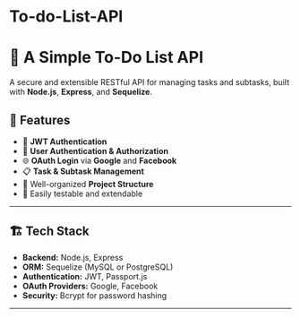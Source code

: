 # To-do-List-API

# 📝 A Simple To-Do List API

A secure and extensible RESTful API for managing tasks and subtasks, built with **Node.js**, **Express**, and **Sequelize**.

## 🚀 Features

- 🔐 **JWT Authentication**
- 👤 **User Authentication & Authorization**
- 🌐 **OAuth Login** via **Google** and **Facebook**
- 📋 **Task & Subtask Management**
- 📁 Well-organized **Project Structure**
- 🧪 Easily testable and extendable

---

## 🏗️ Tech Stack

- **Backend:** Node.js, Express
- **ORM:** Sequelize (MySQL or PostgreSQL)
- **Authentication:** JWT, Passport.js
- **OAuth Providers:** Google, Facebook
- **Security:** Bcrypt for password hashing

---

